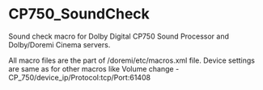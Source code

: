 # CP750_SoundCheck
Sound check macro for Dolby Digital CP750 Sound Processor and Dolby/Doremi Cinema servers.

All macro files are the part of /doremi/etc/macros.xml file.
Device settings are same as for other macros like Volume change - CP_750/device_ip/Protocol:tcp/Port:61408
